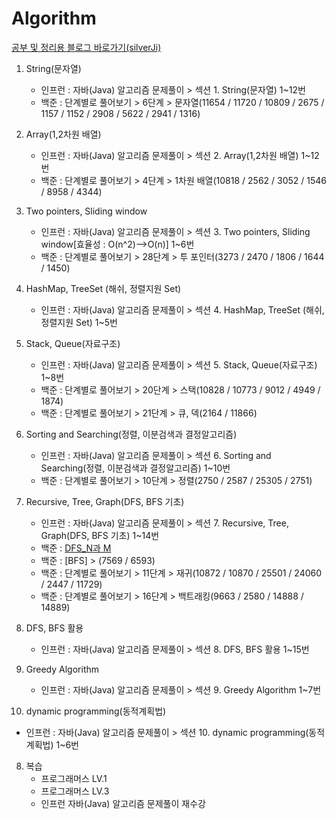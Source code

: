 # Algorithm

[공부 및 정리용 블로그 바로가기(silverJi)](https://silverji.tistory.com/)

1. String(문자열)
   - 인프런 : 자바(Java) 알고리즘 문제풀이 > 섹션 1. String(문자열) 1~12번
   - 백준 : 단계별로 풀어보기 > 6단계 > 문자열(11654 / 11720 / 10809 / 2675 / 1157 / 1152 / 2908 / 5622 / 2941 / 1316)
   
2. Array(1,2차원 배열)
   - 인프런 : 자바(Java) 알고리즘 문제풀이 > 섹션 2. Array(1,2차원 배열) 1~12번
   - 백준 : 단계별로 풀어보기 > 4단계 > 1차원 배열(10818 / 2562 / 3052 / 1546 / 8958 / 4344)
   
3. Two pointers, Sliding window
   - 인프런 : 자바(Java) 알고리즘 문제풀이 > 섹션 3. Two pointers, Sliding window[효율성 : O(n^2)-->O(n)] 1~6번
   - 백준 : 단계별로 풀어보기 > 28단계 > 투 포인터(3273 / 2470 / 1806 / 1644 / 1450)
   
4. HashMap, TreeSet (해쉬, 정렬지원 Set)
   - 인프런 : 자바(Java) 알고리즘 문제풀이 > 섹션 4. HashMap, TreeSet (해쉬, 정렬지원 Set) 1~5번
   
5. Stack, Queue(자료구조)
   - 인프런 : 자바(Java) 알고리즘 문제풀이 > 섹션 5. Stack, Queue(자료구조) 1~8번
   - 백준 : 단계별로 풀어보기 > 20단계 > 스택(10828 / 10773 / 9012 / 4949 / 1874)   
   - 백준 : 단계별로 풀어보기 > 21단계 > 큐, 덱(2164 / 11866)
   
6. Sorting and Searching(정렬, 이분검색과 결정알고리즘)
   - 인프런 : 자바(Java) 알고리즘 문제풀이 > 섹션 6. Sorting and Searching(정렬, 이분검색과 결정알고리즘) 1~10번
   - 백준 : 단계별로 풀어보기 > 10단계 > 정렬(2750 / 2587 / 25305 / 2751)  
   
7. Recursive, Tree, Graph(DFS, BFS 기초)
   - 인프런 : 자바(Java) 알고리즘 문제풀이 > 섹션 7. Recursive, Tree, Graph(DFS, BFS 기초) 1~14번
   - 백준 : [DFS_N과 M](https://www.acmicpc.net/workbook/view/2052)
   - 백준 : [BFS] > (7569 / 6593)
   - 백준 : 단계별로 풀어보기 > 11단계 > 재귀(10872 / 10870 / 25501 / 24060 / 2447 / 11729)
   - 백준 : 단계별로 풀어보기 > 16단계 > 백트래킹(9663 / 2580 / 14888 / 14889)
   
8. DFS, BFS 활용
   - 인프런 : 자바(Java) 알고리즘 문제풀이 > 섹션 8. DFS, BFS 활용 1~15번

9. Greedy Algorithm
   - 인프런 : 자바(Java) 알고리즘 문제풀이 > 섹션 9. Greedy Algorithm 1~7번
   
10. dynamic programming(동적계획법)
   - 인프런 : 자바(Java) 알고리즘 문제풀이 > 섹션 10. dynamic programming(동적계획법) 1~6번

8. 복습
   - 프로그래머스 LV.1
   - 프로그래머스 LV.3
   - 인프런 자바(Java) 알고리즘 문제풀이 재수강

